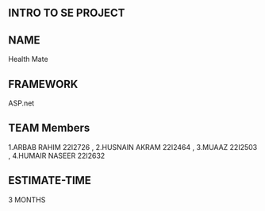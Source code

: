 ## INTRO TO SE PROJECT 

## NAME 
Health Mate

## FRAMEWORK 
ASP.net

## TEAM Members
1.ARBAB RAHIM 22I2726
    , 2.HUSNAIN AKRAM 22I2464
   , 3.MUAAZ   22I2503
   , 4.HUMAIR NASEER 22I2632

## ESTIMATE-TIME 
3 MONTHS
